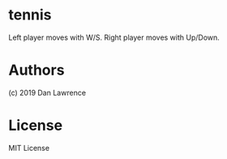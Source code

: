 # tennis
Left player moves with W/S.
Right player moves with Up/Down.

# Authors
(c) 2019 Dan Lawrence

# License
MIT License